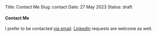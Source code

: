Title: Contact Me
Slug: contact
Date: 27 May 2023
Status: draft

#### Contact Me

I prefer to be contacted <a href="mailto:guru@gurudas.dev">via email</a>. <a href="https://www.linkedin.com/in/guru-das/">LinkedIn</a> requests are welcome as well.
